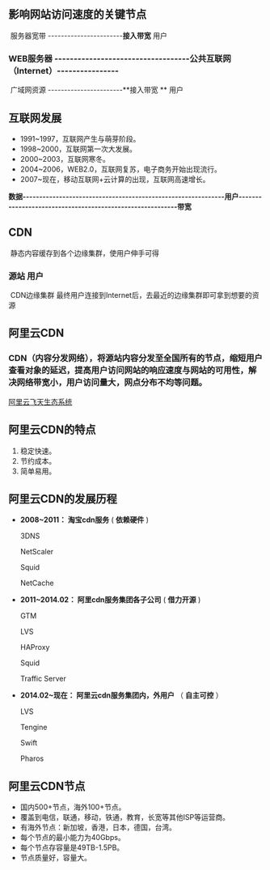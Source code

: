## 影响网站访问速度的关键节点

​                                    服务器宽带                                                         -----------------------**接入带宽**       用户

### WEB服务器     -----------------------------------公共互联网（Internet）----------------

​                                                                         广域网资源                    -----------------------**接入带宽 **      用户

## 互联网发展

- 1991~1997，互联网产生与萌芽阶段。
- 1998~2000，互联网第一次大发展。
- 2000~2003，互联网寒冬。
- 2004~2006，WEB2.0，互联网复苏，电子商务开始出现流行。
- 2007~现在，移动互联网+云计算的出现，互联网高速增长。

**数据-------------------------------------------------------------用户----------------------------------------------------------带宽**



## CDN

​       静态内容缓存到各个边缘集群，使用户伸手可得

### 源站                                                                                                                                                                   用户

​                                             CDN边缘集群                   最终用户连接到Internet后，去最近的边缘集群即可拿到想要的资源

## 阿里云CDN

### CDN（内容分发网络），将源站内容分发至全国所有的节点，缩短用户查看对象的延迟，提高用户访问网站的响应速度与网站的可用性，解决网络带宽小，用户访问量大，网点分布不均等问题。

[阿里云飞天生态系统]()

## 阿里云CDN的特点

1. 稳定快速。
2. 节约成本。
3. 简单易用。

## 阿里云CDN的发展历程

- **2008~2011：      淘宝cdn服务**   (   **依赖硬件**   )

  3DNS

  NetScaler

  Squid

  NetCache

- **2011~2014.02： 阿里cdn服务集团各子公司**   (   **借力开源**   )

  GTM

  LVS

  HAProxy

  Squid

  Traffic Server

- **2014.02~现在：  阿里云cdn服务集团内，外用户** （    **自主可控**   ）

  LVS

  Tengine

  Swift

  Pharos

## 阿里云CDN节点

- 国内500+节点，海外100+节点。
- 覆盖到电信，联通，移动，铁通，教育，长宽等其他ISP等运营商。
- 有海外节点：新加坡，香港，日本，德国，台湾。
- 每个节点的最小能力为40Gbps。
- 每个节点存容量是49TB-1.5PB。
- 节点质量好，容量大。

